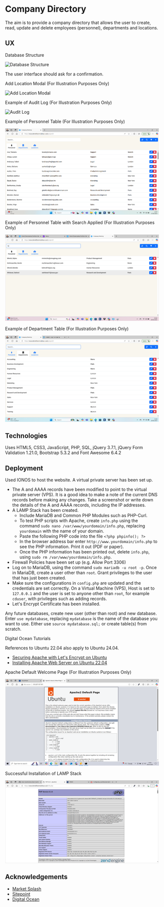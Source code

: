 # Company Directory

The aim is to provide a company directory that allows the user to create, read, update and delete employees (personnel), departments and locations.

## UX

Database Structure

![Database Structure](Data/databasestructure.png)

The user interface should ask for a confirmation.

Add Location Modal (For Illustration Purposes Only)

![Add Location Modal](Data/addlocationmodal.png)

Example of Audit Log (For Illustration Purposes Only)

![Audit Log](Data/auditlogmodal.png)

Example of Personnel Table (For Illustration Purposes Only)

![Personnel Table](Data/companydirectorypersonnel.png)

Example of Personnel Table with Search Applied (For Illustration Purposes Only)

![Personnel Table with Search](Data/companydirectorypersonnelsearch.png)

Example of Department Table (For Illustration Purposes Only)

![Departments Table](Data/companydirectorydepartments.png)


## Technologies

Uses HTML5, CSS3, JavaScript, PHP, SQL, jQuery 3.7.1, jQuery Form Validation 1.21.0, Bootstrap 5.3.2 and Font Awesome 6.4.2

## Deployment

Used IONOS to host the website.  A virtual private server has been set up.  

- The A and AAAA records have been modified to point to the virtual private server (VPS).  It is a good idea to make a note of the current DNS records before making any changes.  Take a screenshot or write down the details of the A and AAAA records, including the IP addresses.  
- A LAMP Stack has been created.
    - Include MariaDB and Common PHP Modules such as PHP-Curl.
    - To test PHP scripts with Apache, create `info.php` using the command `sudo nano /var/www/yourdomain/info.php`, replacing `yourdomain` with the name of your domain.
    - Paste the following PHP code into the file `<?php phpinfo(); ?>`
    - In the browser address bar enter `http://www.yourdomain/info.php` to see the PHP information.  Print it out (PDF or paper).
    - Once the PHP information has been printed out, delete `info.php`, using `sudo rm /var/www/yourdomain/info.php`.
- Firewall Policies have been set up (e.g. Allow Port 3306)
- Log on to MariaDB, using the command `sudo mariadb -u root -p`.  Once in MariaDB, create a user other than `root`.  Grant privileges to the user that has just been created.
- Make sure the configurations in `config.php` are updated and the credentials are set correctly.  On a Virtual Machine (VPS), Host is set to `127.0.0.1` and the user is set to anyone other than `root`, for example `cduser`, with privileges such as adding records.
- Let's Encrypt Certificate has been installed.

Any future databases, create new user (other than root) and new database.  Enter `use mydatabase`, replacing `mydatabase` is the name of the database you want to use.  Either use `source mydatabase.sql;` or create table(s) from scratch.

Digital Ocean Tutorials

References to Ubuntu 22.04 also apply to Ubuntu 24.04.

- [Securing Apache with Let's Encrypt on Ubuntu](https://www.digitalocean.com/community/tutorials/how-to-secure-apache-with-let-s-encrypt-on-ubuntu)
- [Installing Apache Web Server on Ubuntu 22.04](https://www.digitalocean.com/community/tutorials/how-to-install-the-apache-web-server-on-ubuntu-22-04)


Apache Default Welcome Page (For Illustration Purposes Only)

![Welcome Page](Data/ubuntudefaultwelcomepage.png)

Successful Installation of LAMP Stack

![PHP Information](Data/phpinformation.png)



## Acknowledgements

- [Market Splash](https://www.marketsplash.com)
- [Sitepoint](https://www.sitepoint.com)
- [Digital Ocean](https://www.digitalocean.com)